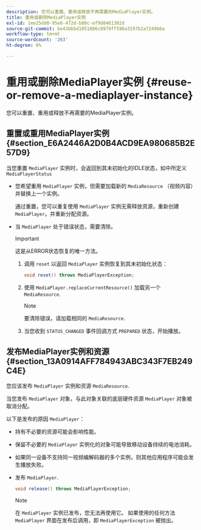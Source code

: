 ```yaml
---
description: 您可以重置、重用或释放不再需要的MediaPlayer实例。
title: 重用或删除MediaPlayer实例
exl-id: 1ee25dd0-95e6-472d-b80c-ef9d8461302d
source-git-commit: be43bbbd1051886c8979ff590a3197b2a7249b6a
workflow-type: tm+mt
source-wordcount: '263'
ht-degree: 0%

---
```


# 重用或删除MediaPlayer实例 {#reuse-or-remove-a-mediaplayer-instance}

您可以重置、重用或释放不再需要的MediaPlayer实例。

## 重置或重用MediaPlayer实例 {#section_E6A2446A2D0B4ACD9EA980685B2E57D9}

当您重置 `MediaPlayer` 实例时，会返回到其未初始化的IDLE状态，如中所定义 `MediaPlayerStatus`

* 您希望重用 `MediaPlayer` 实例，但需要加载新的 `MediaResource` （视频内容）并替换上一个实例。

   通过重置，您可以重复使用 `MediaPlayer` 实例无需释放资源，重新创建 `MediaPlayer`，并重新分配资源。

* 当 `MediaPlayer` 处于错误状态，需要清除。

   >[!IMPORTANT]
   >
   >这是从ERROR状态恢复的唯一方法。

   1. 调用 `reset` 以返回 `MediaPlayer` 实例恢复到其未初始化状态：

      ```java
      void reset() throws MediaPlayerException; 
      ```

   1. 使用 `MediaPlayer.replaceCurrentResource()` 加载另一个 `MediaResource`.

      >[!NOTE]
      >
      >要清除错误，请加载相同的 `MediaResource`.

   1. 当您收到 `STATUS_CHANGED` 事件回调方式 `PREPARED` 状态，开始播放。

## 发布MediaPlayer实例和资源 {#section_13A0914AFF784943ABC343F7EB249C4E}

您应该发布 `MediaPlayer` 实例和资源 `MediaResource`.

当您发布 `MediaPlayer` 对象，与此对象关联的底层硬件资源 `MediaPlayer` 对象被取消分配。

以下是发布的原因 `MediaPlayer`：

* 持有不必要的资源可能会影响性能。
* 保留不必要的 `MediaPlayer` 实例化的对象可能导致移动设备持续的电池消耗。
* 如果同一设备不支持同一视频编解码器的多个实例，则其他应用程序可能会发生播放失败。

* 发布 `MediaPlayer`.

   ```java
   void release() throws MediaPlayerException;
   ```

   >[!NOTE]
   >
   >在 `MediaPlayer` 实例已发布，您无法再使用它。 如果使用的任何方法 `MediaPlayer` 界面在发布后调用，即 `MediaPlayerException` 被抛出。
